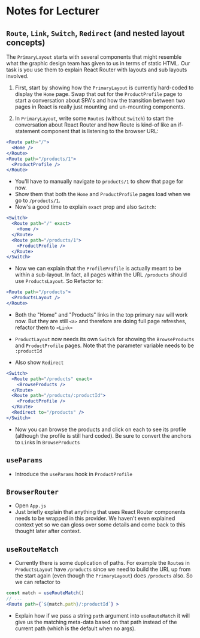 # Notes for Lecturer

## `Route`, `Link`, `Switch`, `Redirect` (and nested layout concepts)

The `PrimaryLayout` starts with several components that might resemble what the graphic design team has given to us in terms of static HTML. Our task is you use them to explain React Router with layouts and sub layouts involved.

1. First, start by showing how the `PrimaryLayout` is currently hard-coded to display the `Home` page. Swap that out for the `ProductProfile` page to start a conversation about SPA's and how the transition between two pages in React is really just mounting and un-mounting components.

2. In `PrimaryLayout`, write some `Route`s (without `Switch`) to start the conversation about React Router and how Route is kind-of like an if-statement component that is listening to the browser URL:

```jsx
<Route path="/">
  <Home />
</Route>
<Route path="/products/1">
  <ProductProfile />
</Route>
```

- You'll have to manually navigate to `products/1` to show that page for now.
- Show them that both the `Home` and `ProductProfile` pages load when we go to `/products/1`.
- Now's a good time to explain `exact` prop and also `Switch`:

```jsx
<Switch>
  <Route path="/" exact>
    <Home />
  </Route>
  <Route path="/products/1">
    <ProductProfile />
  </Route>
</Switch>
```

- Now we can explain that the `ProfileProfile` is actually meant to be within a sub-layout. In fact, all pages within the URL `/products` should use `ProductsLayout`. So Refactor to:

```jsx
<Route path="/products">
  <ProductsLayout />
</Route>
```

- Both the "Home" and "Products" links in the top primary nav will work now. But they are still `<a>` and therefore are doing full page refreshes, refactor them to `<Link>`

- `ProductLayout` now needs its own `Switch` for showing the `BrowseProducts` and `ProductProfile` pages. Note that the parameter variable needs to be `:productId`
- Also show `Redirect`

```jsx
<Switch>
  <Route path="/products" exact>
    <BrowseProducts />
  </Route>
  <Route path="/products/:productId">
    <ProductProfile />
  </Route>
  <Redirect to="/products" />
</Switch>
```

- Now you can browse the products and click on each to see its profile (although the profile is still hard coded). Be sure to convert the anchors to `Link`s in `BrowseProducts`

## `useParams`

- Introduce the `useParams` hook in `ProductProfile`

## `BrowserRouter`

- Open `App.js`
- Just briefly explain that anything that uses React Router components needs to be wrapped in this provider. We haven't even explained context yet so we can gloss over some details and come back to this thought later after context.

## `useRouteMatch`

- Currently there is some duplication of paths. For example the `Route`s in `ProductsLayout` have `/products` since we need to build the URL up from the start again (even though the `PrimaryLayout`) does `/products` also. So we can refactor to

```jsx
const match = useRouteMatch()
// ...
<Route path={`${match.path}/:productId`} >
```

- Explain how if we pass a string `path` argument into `useRouteMatch` it will give us the matching meta-data based on that path instead of the current path (which is the default when no args).
